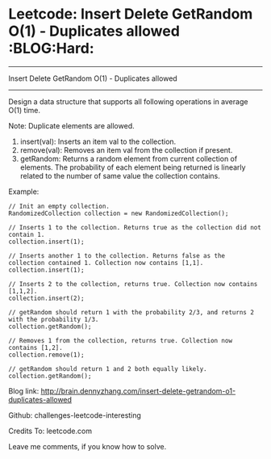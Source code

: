 # Leetcode: Insert Delete GetRandom O(1) - Duplicates allowed     :BLOG:Hard:


---

Insert Delete GetRandom O(1) - Duplicates allowed  

---

Design a data structure that supports all following operations in average O(1) time.  

Note: Duplicate elements are allowed.  
1.  insert(val): Inserts an item val to the collection.
2.  remove(val): Removes an item val from the collection if present.
3.  getRandom: Returns a random element from current collection of elements. The probability of each element being returned is linearly related to the number of same value the collection contains.

Example:  

    // Init an empty collection.
    RandomizedCollection collection = new RandomizedCollection();
    
    // Inserts 1 to the collection. Returns true as the collection did not contain 1.
    collection.insert(1);
    
    // Inserts another 1 to the collection. Returns false as the collection contained 1. Collection now contains [1,1].
    collection.insert(1);
    
    // Inserts 2 to the collection, returns true. Collection now contains [1,1,2].
    collection.insert(2);
    
    // getRandom should return 1 with the probability 2/3, and returns 2 with the probability 1/3.
    collection.getRandom();
    
    // Removes 1 from the collection, returns true. Collection now contains [1,2].
    collection.remove(1);
    
    // getRandom should return 1 and 2 both equally likely.
    collection.getRandom();

Blog link: <http://brain.dennyzhang.com/insert-delete-getrandom-o1-duplicates-allowed>  

Github: challenges-leetcode-interesting  

Credits To: leetcode.com  

Leave me comments, if you know how to solve.